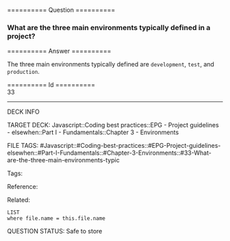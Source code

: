 ========== Question ==========  

### What are the three main environments typically defined in a project?  

========== Answer ==========  

The three main environments typically defined are `development`, `test`, and `production`.

========== Id ==========  
33

---

DECK INFO

TARGET DECK: Javascript::Coding best practices::EPG - Project guidelines - elsewhen::Part I - Fundamentals::Chapter 3 - Environments

FILE TAGS: #Javascript::#Coding-best-practices::#EPG-Project-guidelines-elsewhen::#Part-I-Fundamentals::#Chapter-3-Environments::#33-What-are-the-three-main-environments-typic

Tags:

Reference:

Related:

```dataview
LIST
where file.name = this.file.name
```

QUESTION STATUS: Safe to store
